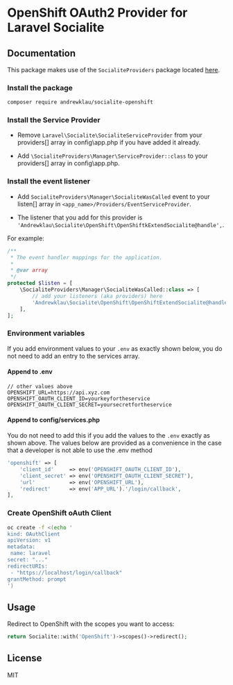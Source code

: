 # OpenShift OAuth2 Provider for Laravel Socialite

## Documentation

This package makes use of the `SocialiteProviders` package located [here](http://socialiteproviders.github.io/).  

### Install the package

```sh
composer require andrewklau/socialite-openshift
```

### Install the Service Provider

* Remove `Laravel\Socialite\SocialiteServiceProvider` from your providers[] array in config\app.php if you have added it already.

* Add `\SocialiteProviders\Manager\ServiceProvider::class` to your providers[] array in config\app.php.


### Install the event listener

* Add `SocialiteProviders\Manager\SocialiteWasCalled` event to your listen[] array in `<app_name>/Providers/EventServiceProvider`.


* The listener that you add for this provider is `'Andrewklau\Socialite\OpenShift\OpenShiftkExtendSocialite@handle',`.

For example:

```php
/**
 * The event handler mappings for the application.
 *
 * @var array
 */
protected $listen = [
    \SocialiteProviders\Manager\SocialiteWasCalled::class => [
        // add your listeners (aka providers) here
        'Andrewklau\Socialite\OpenShift\OpenShiftExtendSocialite@handle',
    ],
];
```

### Environment variables

If you add environment values to your `.env` as exactly shown below, you do not need to add an entry to the services array.

#### Append to .env

```
// other values above
OPENSHIFT_URL=https://api.xyz.com
OPENSHIFT_OAUTH_CLIENT_ID=yourkeyfortheservice
OPENSHIFT_OAUTH_CLIENT_SECRET=yoursecretfortheservice
```

#### Append to config/services.php

You do not need to add this if you add the values to the `.env` exactly as shown above. The values below are provided as a convenience in the case that a developer is not able to use the .env method

```php
'openshift' => [
    'client_id'     => env('OPENSHIFT_OAUTH_CLIENT_ID'),
    'client_secret' => env('OPENSHIFT_OAUTH_CLIENT_SECRET'),
    'url'           => env('OPENSHIFT_URL'),
    'redirect'      => env('APP_URL').'/login/callback',
],
```

### Create OpenShift oAuth Client

```sh
oc create -f <(echo '
kind: OAuthClient
apiVersion: v1
metadata:
 name: laravel
secret: "..."
redirectURIs:
 - "https://localhost/login/callback"
grantMethod: prompt
')
```

## Usage

Redirect to OpenShift with the scopes you want to access:

```php
return Socialite::with('OpenShift')->scopes()->redirect();
```

## License

MIT
